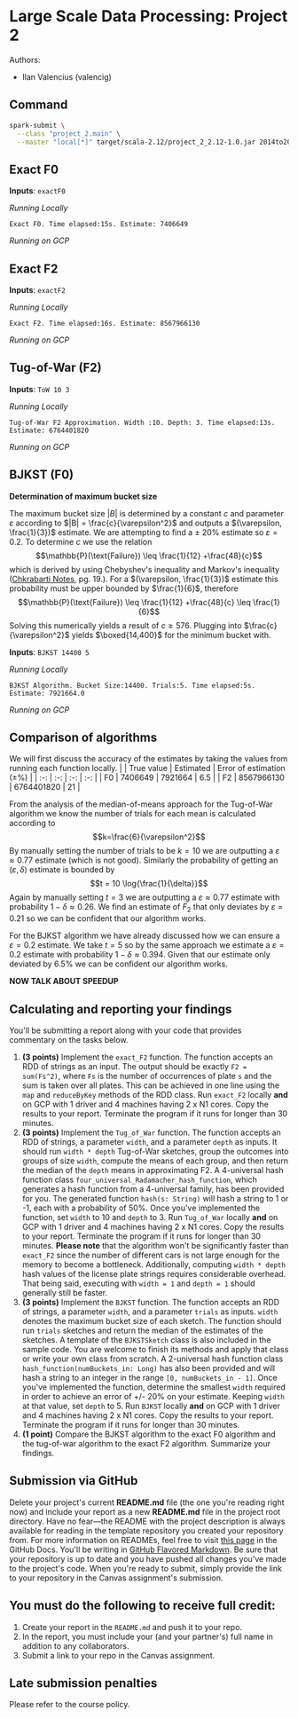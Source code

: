 # Large Scale Data Processing: Project 2

Authors:
- Ilan Valencius (valencig)

## Command
```sh
spark-submit \
  --class "project_2.main" \
  --master "local[*]" target/scala-2.12/project_2_2.12-1.0.jar 2014to2017.csv _inputs_
```

## Exact F0
__Inputs__: `exactF0`

_Running Locally_

`Exact F0. Time elapsed:15s. Estimate: 7406649`

_Running on GCP_

## Exact F2
__Inputs__: `exactF2`

_Running Locally_

`Exact F2. Time elapsed:16s. Estimate: 8567966130`

_Running on GCP_

## Tug-of-War (F2)
__Inputs__: `ToW 10 3`

_Running Locally_

`Tug-of-War F2 Approximation. Width :10. Depth: 3. Time elapsed:13s. Estimate: 6764401820`

_Running on GCP_

## BJKST (F0)
__Determination of maximum bucket size__

The maximum bucket size $|B|$ is determined by a constant $c$ and parameter $\varepsilon$ according to $|B| = \frac{c}{\varepsilon^2}$ and outputs a $(\varepsilon, \frac{1}{3})$ estimate. We are attempting to find a $\pm$ 20% estimate so $\varepsilon=0.2$. To determine $c$ we use the relation $$\mathbb{P}(\text{Failure}) \leq \frac{1}{12} +\frac{48}{c}$$ which is derived by using Chebyshev's inequality and Markov's inequality ([Chkrabarti Notes](https://www.cs.dartmouth.edu/~ac/Teach/data-streams-lecnotes.pdf), pg. 19.). For a $(\varepsilon, \frac{1}{3})$ estimate this probability must be upper bounded by $\frac{1}{6}$, therefore $$\mathbb{P}(\text{Failure}) \leq \frac{1}{12} +\frac{48}{c} \leq \frac{1}{6}$$ Solving this numerically yields a result of $c \geq 576$. Plugging into $\frac{c}{\varepsilon^2}$ yields $\boxed{14,400}$ for the minimum bucket with.

__Inputs__: `BJKST 14400 5`

_Running Locally_

`BJKST Algorithm. Bucket Size:14400. Trials:5. Time elapsed:5s. Estimate: 7921664.0`

_Running on GCP_

## Comparison of algorithms
We will first discuss the accuracy of the estimates by taking the values from running each function locally. 
| | True value | Estimated | Error of estimation ($\pm$%) |
| :-: | :-: | :-: | :-: |
| F0 | 7406649 | 7921664 | 6.5  |
| F2 | 8567966130 | 6764401820 | 21 |

From the analysis of the median-of-means approach for the Tug-of-War algorithm we know the number of trials for each mean is calculated according to $$k=\frac{6}{\varepsilon^2}$$ By manually setting the number of trials to be $k=10$ we are outputting a $\varepsilon \approx 0.77$ estimate (which is not good). Similarly the probability of getting an $(\varepsilon, \delta)$ estimate is bounded by $$t = 10 \log{\frac{1}{\delta}}$$ Again by manually setting $t=3$ we are outputting a $\varepsilon \approx 0.77$ estimate with probability $1-\delta \approx 0.26$. We find an estimate of $F_2$ that only deviates by $\varepsilon = 0.21$ so we can be confident that our algorithm works.

For the BJKST algorithm we have already discussed how we can ensure a $\varepsilon = 0.2$ estimate. We take $t=5$ so by the same approach we estimate a $\varepsilon =0.2$ estimate with probability $1-\delta \approx 0.394$. Given that our estimate only deviated by 6.5% we can be confident our algorithm works.

__NOW TALK ABOUT SPEEDUP__

## Calculating and reporting your findings
You'll be submitting a report along with your code that provides commentary on the tasks below.  

1. **(3 points)** Implement the `exact_F2` function. The function accepts an RDD of strings as an input. The output should be exactly `F2 = sum(Fs^2)`, where `Fs` is the number of occurrences of plate `s` and the sum is taken over all plates. This can be achieved in one line using the `map` and `reduceByKey` methods of the RDD class. Run `exact_F2` locally **and** on GCP with 1 driver and 4 machines having 2 x N1 cores. Copy the results to your report. Terminate the program if it runs for longer than 30 minutes.
2. **(3 points)** Implement the `Tug_of_War` function. The function accepts an RDD of strings, a parameter `width`, and a parameter `depth` as inputs. It should run `width * depth` Tug-of-War sketches, group the outcomes into groups of size `width`, compute the means of each group, and then return the median of the `depth` means in approximating F2. A 4-universal hash function class `four_universal_Radamacher_hash_function`, which generates a hash function from a 4-universal family, has been provided for you. The generated function `hash(s: String)` will hash a string to 1 or -1, each with a probability of 50%. Once you've implemented the function, set `width` to 10 and `depth` to 3. Run `Tug_of_War` locally **and** on GCP with 1 driver and 4 machines having 2 x N1 cores. Copy the results to your report. Terminate the program if it runs for longer than 30 minutes. **Please note** that the algorithm won't be significantly faster than `exact_F2` since the number of different cars is not large enough for the memory to become a bottleneck. Additionally, computing `width * depth` hash values of the license plate strings requires considerable overhead. That being said, executing with `width = 1` and `depth = 1` should generally still be faster.
3. **(3 points)** Implement the `BJKST` function. The function accepts an RDD of strings, a parameter `width`, and a parameter `trials` as inputs. `width` denotes the maximum bucket size of each sketch. The function should run `trials` sketches and return the median of the estimates of the sketches. A template of the `BJKSTSketch` class is also included in the sample code. You are welcome to finish its methods and apply that class or write your own class from scratch. A 2-universal hash function class `hash_function(numBuckets_in: Long)` has also been provided and will hash a string to an integer in the range `[0, numBuckets_in - 1]`. Once you've implemented the function, determine the smallest `width` required in order to achieve an error of +/- 20% on your estimate. Keeping `width` at that value, set `depth` to 5. Run `BJKST` locally **and** on GCP with 1 driver and 4 machines having 2 x N1 cores. Copy the results to your report. Terminate the program if it runs for longer than 30 minutes.
4. **(1 point)** Compare the BJKST algorithm to the exact F0 algorithm and the tug-of-war algorithm to the exact F2 algorithm. Summarize your findings.

## Submission via GitHub
Delete your project's current **README.md** file (the one you're reading right now) and include your report as a new **README.md** file in the project root directory. Have no fear—the README with the project description is always available for reading in the template repository you created your repository from. For more information on READMEs, feel free to visit [this page](https://docs.github.com/en/github/creating-cloning-and-archiving-repositories/about-readmes) in the GitHub Docs. You'll be writing in [GitHub Flavored Markdown](https://guides.github.com/features/mastering-markdown). Be sure that your repository is up to date and you have pushed all changes you've made to the project's code. When you're ready to submit, simply provide the link to your repository in the Canvas assignment's submission.

## You must do the following to receive full credit:
1. Create your report in the ``README.md`` and push it to your repo.
2. In the report, you must include your (and your partner's) full name in addition to any collaborators.
3. Submit a link to your repo in the Canvas assignment.

## Late submission penalties
Please refer to the course policy.
